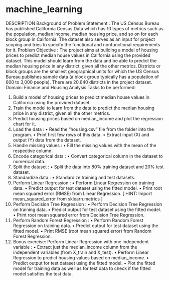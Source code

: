# machine_learning
DESCRIPTION
Background of Problem Statement :
The US Census Bureau has published California Census Data which has 10 types of metrics such as the population, median income, median housing price, and so on for each block group in California. The dataset also serves as an input for project scoping and tries to specify the functional and nonfunctional requirements for it.
Problem Objective :
The project aims at building a model of housing prices to predict median house values in California using the provided dataset. This model should learn from the data and be able to predict the median housing price in any district, given all the other metrics.
Districts or block groups are the smallest geographical units for which the US Census Bureau
publishes sample data (a block group typically has a population of 600 to 3,000 people). There are 20,640 districts in the project dataset.
Domain: Finance and Housing
Analysis Tasks to be performed:
1. Build a model of housing prices to predict median house values in California using the provided dataset.
2. Train the model to learn from the data to predict the median housing price in any district, given all the other metrics.
3. Predict housing prices based on median_income and plot the regression chart for it.
1. Load the data :
•	Read the “housing.csv” file from the folder into the program.
•	Print first few rows of this data.
•	Extract input (X) and output (Y) data from the dataset.
2. Handle missing values :
•	Fill the missing values with the mean of the respective column.
3. Encode categorical data :
•	Convert categorical column in the dataset to numerical data.
4. Split the dataset : 
•	Split the data into 80% training dataset and 20% test dataset.
5. Standardize data :
•	Standardize training and test datasets.
6. Perform Linear Regression : 
•	Perform Linear Regression on training data.
•	Predict output for test dataset using the fitted model.
•	Print root mean squared error (RMSE) from Linear Regression.
            [ HINT: Import mean_squared_error from sklearn.metrics ]
7. Perform Decision Tree Regression :
•	Perform Decision Tree Regression on training data.
•	Predict output for test dataset using the fitted model.
•	Print root mean squared error from Decision Tree Regression.
8. Perform Random Forest Regression :
•	Perform Random Forest Regression on training data.
•	Predict output for test dataset using the fitted model.
•	Print RMSE (root mean squared error) from Random Forest Regression.
9. Bonus exercise: Perform Linear Regression with one independent variable :
•	Extract just the median_income column from the independent variables (from X_train and X_test).
•	Perform Linear Regression to predict housing values based on median_income.
•	Predict output for test dataset using the fitted model.
•	Plot the fitted model for training data as well as for test data to check if the fitted model satisfies the test data.
